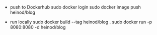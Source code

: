 


- push to Dockerhub
sudo docker login
sudo docker image push heinod/blog

- run locally
sudo docker build --tag heinod/blog .
sudo docker run -p 8080:8080 -d heinod/blog